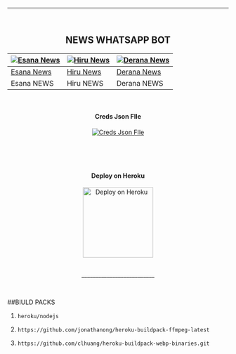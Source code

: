 <br><br>

---
<br>

<h2 align="center">NEWS WHATSAPP BOT
</h2>

[![Esana News](https://i.pinimg.com/280x280_RS/b0/c6/39/b0c63941935fc5f38962de479fb87c22.jpg)](https://github.com/mrhansamala)  | [![Hiru News](https://sri-lanka.mom-gmr.org/uploads/_processed_/9/9/csm_13535-1360_import_73a45a2c62.png)](https://github.com/mrhansamala) | [![Derana News](https://www.imghippo.com/i/vxPry1726498370.jpg)](https://github.com/mrhansamala) | 
----|----|----|
[Esana News](https://github.com/mrhansamala)  | [Hiru News](https://github.com/mrhansamala) | [Derana News](https://github.com/mrhansamala) | 
Esana NEWS  | Hiru NEWS | Derana NEWS 

<br>
 
<h4 align="center"> Creds Json FIle
</h4>

</p> 
<p align="center" >
<a href='https://replit.com/' target="_blank"><img alt='Creds Json FIle' src='https://img.shields.io/badge/Creds_Json-100000?style=for-the-badge&logo=scan&logoColor=white&labelColor=black&color=black'/></a>
<p align="center" >
    <br>
 

</p>

<br>
 
<h4 align="center"> Deploy on Heroku
</h4>

</p>

<p align="center" >
    <a href="https://heroku.com/deploy?template=https://github.com/mrhansamala/News-Whatsapp-Bot">
    <img src="https://www.herokucdn.com/deploy/button.png" width="160px" alt="Deploy on Heroku" >
    </a>

</p>

<p align="center" >
    <br>
    __________________________
    <br>
</p>


<br>

</p>
##BIULD PACKS

1)     heroku/nodejs

2)     https://github.com/jonathanong/heroku-buildpack-ffmpeg-latest

3)     https://github.com/clhuang/heroku-buildpack-webp-binaries.git
